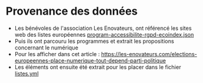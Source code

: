 # Provenance des données
- Les bénévoles de l'association Les Enovateurs, ont référencé les sites web des listes européennes [program-accessibilite-rgpd-ecoindex.json](..%2Fcomplete%2Fprogram-accessibilite-rgpd-ecoindex.json)
- Puis ils ont parcouru les programmes et extrait les propositions concernant le numérique
- Pour les afficher dans cet article : https://les-enovateurs.com/elections-europeennes-place-numerique-tout-depend-parti-politique
- Les éléments ont ensuite été extrait pour les placer dans le fichier [listes.yml](listes.yml) 